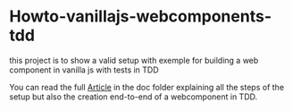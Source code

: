 # Howto-vanillajs-webcomponents-tdd
this project is to show a valid setup with exemple for building a web component in vanilla js with tests in TDD

You can read the full [Article](doc/full-article.md)  in the doc folder explaining all the steps of the setup but also the creation end-to-end of a webcomponent in TDD.
